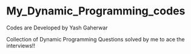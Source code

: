 # My_Dynamic_Programming_codes

Codes are Developed by Yash Gaherwar

Collection of Dynamic Programming Questions solved by me to ace the interviews!!
